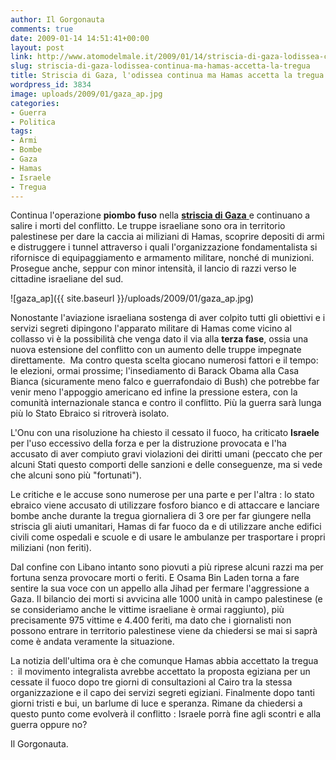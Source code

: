 ```yaml
---
author: Il Gorgonauta
comments: true
date: 2009-01-14 14:51:41+00:00
layout: post
link: http://www.atomodelmale.it/2009/01/14/striscia-di-gaza-lodissea-continua-ma-hamas-accetta-la-tregua/
slug: striscia-di-gaza-lodissea-continua-ma-hamas-accetta-la-tregua
title: Striscia di Gaza, l'odissea continua ma Hamas accetta la tregua.
wordpress_id: 3834
image: uploads/2009/01/gaza_ap.jpg
categories:
- Guerra
- Politica
tags:
- Armi
- Bombe
- Gaza
- Hamas
- Israele
- Tregua
---
```


Continua l'operazione **piombo fuso** nella [**striscia di Gaza** ](/2009/01/07/guerra-violenza-e-morte-nella-striscia-di-gaza.html)e continuano a salire i morti del conflitto. Le truppe israeliane sono ora in territorio palestinese per dare la caccia ai miliziani di Hamas, scoprire depositi di armi e distruggere i tunnel attraverso i quali l'organizzazione fondamentalista si rifornisce di equipaggiamento e armamento militare, nonché di munizioni. Prosegue anche, seppur con minor intensità, il lancio di razzi verso le cittadine israeliane del sud.

![gaza_ap]({{ site.baseurl }}/uploads/2009/01/gaza_ap.jpg)

Nonostante l'aviazione israeliana sostenga di aver colpito tutti gli obiettivi e i servizi segreti dipingono l'apparato militare di Hamas come vicino al collasso vi è la possibilità che venga dato il via alla **terza fase**, ossia una nuova estensione del conflitto con un aumento delle truppe impegnate direttamente.  Ma contro questa scelta giocano numerosi fattori e il tempo: le elezioni, ormai prossime; l'insediamento di Barack Obama alla Casa Bianca (sicuramente meno falco e guerrafondaio di Bush) che potrebbe far venir meno l'appoggio americano ed infine la pressione estera, con la comunità internazionale stanca e contro il conflitto. Più la guerra sarà lunga più lo Stato Ebraico si ritroverà isolato.

L'Onu con una risoluzione ha chiesto il cessato il fuoco, ha criticato **Israele** per l'uso eccessivo della forza e per la distruzione provocata e l'ha accusato di aver compiuto gravi violazioni dei diritti umani (peccato che per alcuni Stati questo comporti delle sanzioni e delle conseguenze, ma si vede che alcuni sono più "fortunati").

Le critiche e le accuse sono numerose per una parte e per l'altra : lo stato ebraico viene accusato di utilizzare fosforo bianco e di attaccare e lanciare bombe anche durante la tregua giornaliera di 3 ore per far giungere nella striscia gli aiuti umanitari, Hamas di far fuoco da e di utilizzare anche edifici civili come ospedali e scuole e di usare le ambulanze per trasportare i propri miliziani (non feriti).

Dal confine con Libano intanto sono piovuti a più riprese alcuni razzi ma per fortuna senza provocare morti o feriti. E Osama Bin Laden torna a fare sentire la sua voce con un appello alla Jihad per fermare l'aggressione a Gaza. Il bilancio dei morti si avvicina alle 1000 unità in campo palestinese (e se consideriamo anche le vittime israeliane è ormai raggiunto), più precisamente 975 vittime e 4.400 feriti, ma dato che i giornalisti non possono entrare in territorio palestinese viene da chiedersi se mai si saprà come è andata veramente la situazione.

La notizia dell'ultima ora è che comunque Hamas abbia accettato la tregua :  il movimento integralista avrebbe accettato la proposta egiziana per un cessate il fuoco dopo tre giorni di consultazioni al Cairo tra la stessa organizzazione e il capo dei servizi segreti egiziani. Finalmente dopo tanti giorni tristi e bui, un barlume di luce e speranza. Rimane da chiedersi a questo punto come evolverà il conflitto : Israele porrà fine agli scontri e alla guerra oppure no?

Il Gorgonauta.
